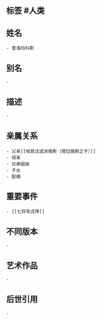 ## 标签  #人类
## 姓名
	- 普洛玛科斯
## 别名
	-
## 描述
	-
## 亲属关系
	- 父亲[[帕耳忒诺派俄斯（塔拉俄斯之子）]]
	- 母亲
	- 兄弟姐妹
	- 子女
	- 配偶
## 重要事件
	- [[七将攻忒拜]]
## 不同版本
	-
## 艺术作品
	-
## 后世引用
	-
